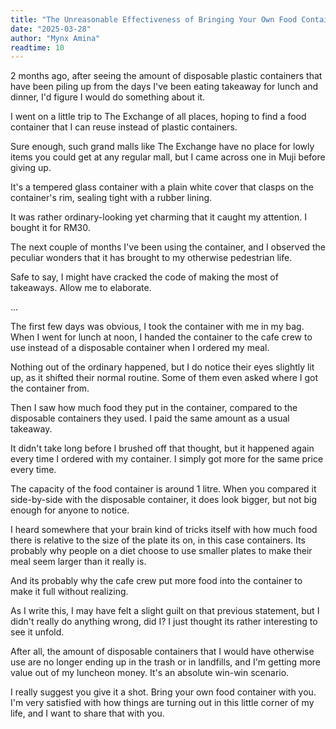 ```yaml
---
title: "The Unreasonable Effectiveness of Bringing Your Own Food Container"
date: "2025-03-28"
author: "Mynx Amina"
readtime: 10
---
```


2 months ago, after seeing the amount of disposable plastic containers that have been piling up from the days I've been eating takeaway for lunch and dinner, I'd figure I would do something about it.

I went on a little trip to The Exchange of all places, hoping to find a food container that I can reuse instead of plastic containers.

Sure enough, such grand malls like The Exchange have no place for lowly items you could get at any regular mall, but I came across one in Muji before giving up.

It's a tempered glass container with a plain white cover that clasps on the container's rim, sealing tight with a rubber lining.

It was rather ordinary-looking yet charming that it caught my attention. I bought it for RM30.

The next couple of months I've been using the container, and I observed the peculiar wonders that it has brought to my otherwise pedestrian life.

Safe to say, I might have cracked the code of making the most of takeaways. Allow me to elaborate.

...

The first few days was obvious, I took the container with me in my bag. When I went for lunch at noon, I handed the container to the cafe crew to use instead of a disposable container when I ordered my meal.

Nothing out of the ordinary happened, but I do notice their eyes slightly lit up, as it shifted their normal routine. Some of them even asked where I got the container from.

Then I saw how much food they put in the container, compared to the disposable containers they used. I paid the same amount as a usual takeaway.

It didn't take long before I brushed off that thought, but it happened again every time I ordered with my container. I simply got more for the same price every time.

The capacity of the food container is around 1 litre. When you compared it side-by-side with the disposable container, it does look bigger, but not big enough for anyone to notice.

I heard somewhere that your brain kind of tricks itself with how much food there is relative to the size of the plate its on, in this case containers. Its probably why people on a diet choose to use smaller plates to make their meal seem larger than it really is.

And its probably why the cafe crew put more food into the container to make it full without realizing.

As I write this, I may have felt a slight guilt on that previous statement, but I didn't really do anything wrong, did I? I just thought its rather interesting to see it unfold.

After all, the amount of disposable containers that I would have otherwise use are no longer ending up in the trash or in landfills, and I'm getting more value out of my luncheon money. It's an absolute win-win scenario.

I really suggest you give it a shot. Bring your own food container with you. I'm very satisfied with how things are turning out in this little corner of my life, and I want to share that with you.
